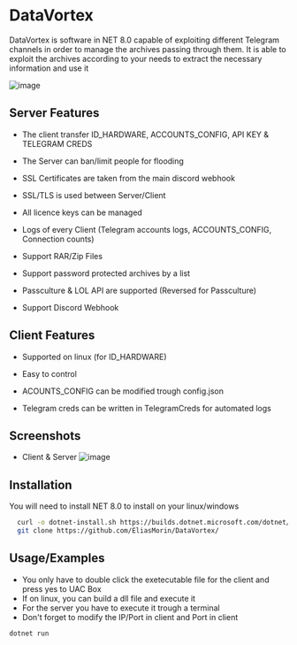 
# DataVortex

DataVortex is software in NET 8.0 capable of exploiting different Telegram channels in order to manage the archives passing through them. It is able to exploit the archives according to your needs to extract the necessary information and use it

![image](https://github.com/user-attachments/assets/ee888d86-efcb-4c21-852e-beef121cfb23)

## Server Features

- The client transfer ID_HARDWARE, ACCOUNTS_CONFIG, API KEY & TELEGRAM  CREDS 

- The Server can ban/limit people for flooding

- SSL Certificates are taken from the main discord webhook

- SSL/TLS is used between Server/Client

- All licence keys can be managed

- Logs of every Client (Telegram accounts logs, ACCOUNTS_CONFIG, Connection counts)

- Support RAR/Zip Files 

- Support password protected archives by a list 

- Passculture & LOL API are supported (Reversed for Passculture)

- Support Discord Webhook 

## Client Features

- Supported on linux (for ID_HARDWARE)

- Easy to control

- ACOUNTS_CONFIG can be modified trough config.json

- Telegram creds can be written in TelegramCreds for automated logs


## Screenshots

- Client & Server
![image](https://github.com/user-attachments/assets/010a4776-148e-4fda-a49c-79735e6d8c30)
## Installation

You will need to install NET 8.0 to install on your linux/windows
 
```bash
  curl -o dotnet-install.sh https://builds.dotnet.microsoft.com/dotnet/scripts/v1/dotnet-install.sh && chmod +x dotnet-install.sh && bash dotnet-install.sh
  git clone https://github.com/EliasMorin/DataVortex/
```


## Usage/Examples
- You only have to double click the exetecutable file for the client and press yes to UAC Box
- If on linux, you can build a dll file and execute it 
- For the server you have to execute it trough a terminal 
- Don't forget to modify the IP/Port in client and Port in client 
```
dotnet run 

```

